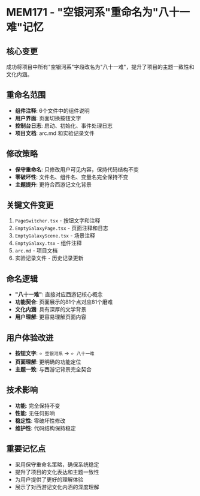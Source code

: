 # MEM171 - "空银河系"重命名为"八十一难"记忆

## 核心变更
成功将项目中所有"空银河系"字段改名为"八十一难"，提升了项目的主题一致性和文化内涵。

## 重命名范围
- **组件注释**: 6个文件中的组件说明
- **用户界面**: 页面切换按钮文字
- **控制台日志**: 启动、初始化、事件处理日志
- **项目文档**: arc.md 和实验记录文件

## 修改策略
- **保守重命名**: 只修改用户可见内容，保持代码结构不变
- **零破坏性**: 文件名、组件名、变量名完全保持不变
- **主题提升**: 更符合西游记文化背景

## 关键文件变更
1. `PageSwitcher.tsx` - 按钮文字和注释
2. `EmptyGalaxyPage.tsx` - 页面注释和日志
3. `EmptyGalaxyScene.tsx` - 场景注释
4. `EmptyGalaxy.tsx` - 组件注释
5. `arc.md` - 项目文档
6. 实验记录文件 - 历史记录更新

## 命名逻辑
- **"八十一难"**: 直接对应西游记核心概念
- **功能契合**: 页面展示的81个点对应81个磨难
- **文化内涵**: 具有深厚的文学背景
- **用户理解**: 更容易理解页面内容

## 用户体验改进
- **按钮文字**: `⭐ 空银河系` → `⭐ 八十一难`
- **页面理解**: 更明确的功能定位
- **主题一致**: 与西游记背景完全契合

## 技术影响
- **功能**: 完全保持不变
- **性能**: 无任何影响
- **稳定性**: 零破坏性修改
- **维护性**: 代码结构保持稳定

## 重要记忆点
- 采用保守重命名策略，确保系统稳定
- 提升了项目的文化表达和主题一致性
- 为用户提供了更好的理解体验
- 展示了对西游记文化内涵的深度理解
